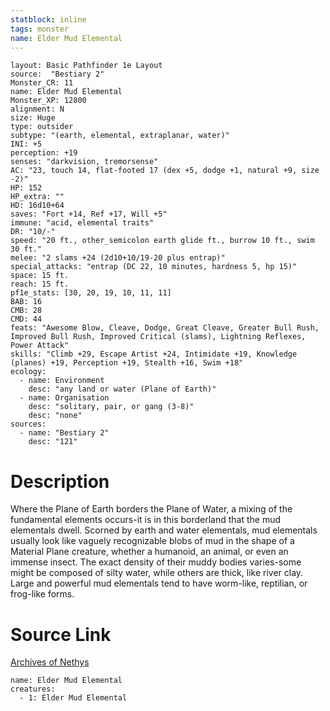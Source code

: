 ```yaml
---
statblock: inline
tags: monster
name: Elder Mud Elemental
---
```

```statblock
layout: Basic Pathfinder 1e Layout
source:  "Bestiary 2"
Monster_CR: 11
name: Elder Mud Elemental
Monster_XP: 12800
alignment: N
size: Huge
type: outsider
subtype: "(earth, elemental, extraplanar, water)"
INI: +5
perception: +19
senses: "darkvision, tremorsense"
AC: "23, touch 14, flat-footed 17 (dex +5, dodge +1, natural +9, size -2)"
HP: 152
HP_extra: ""
HD: 16d10+64
saves: "Fort +14, Ref +17, Will +5"
immune: "acid, elemental traits"
DR: "10/-"
speed: "20 ft., other_semicolon earth glide ft., burrow 10 ft., swim 30 ft."
melee: "2 slams +24 (2d10+10/19-20 plus entrap)"
special_attacks: "entrap (DC 22, 10 minutes, hardness 5, hp 15)"
space: 15 ft.
reach: 15 ft.
pf1e_stats: [30, 20, 19, 10, 11, 11]
BAB: 16
CMB: 28
CMD: 44
feats: "Awesome Blow, Cleave, Dodge, Great Cleave, Greater Bull Rush, Improved Bull Rush, Improved Critical (slams), Lightning Reflexes, Power Attack"
skills: "Climb +29, Escape Artist +24, Intimidate +19, Knowledge (planes) +19, Perception +19, Stealth +16, Swim +18"
ecology:
  - name: Environment
    desc: "any land or water (Plane of Earth)"
  - name: Organisation
    desc: "solitary, pair, or gang (3-8)"
    desc: "none"
sources:
  - name: "Bestiary 2"
    desc: "121"
```
# Description
Where the Plane of Earth borders the Plane of Water, a mixing of the fundamental elements occurs-it is in this borderland that the mud elementals dwell. Scorned by earth and water elementals, mud elementals usually look like vaguely recognizable blobs of mud in the shape of a Material Plane creature, whether a humanoid, an animal, or even an immense insect. The exact density of their muddy bodies varies-some might be composed of silty water, while others are thick, like river clay. Large and powerful mud elementals tend to have worm-like, reptilian, or frog-like forms.
# Source Link
[Archives of Nethys](https://aonprd.com/MonsterDisplay.aspx?ItemName=Elder%20Mud%20Elemental)
```encounter-table
name: Elder Mud Elemental
creatures:
  - 1: Elder Mud Elemental
```

